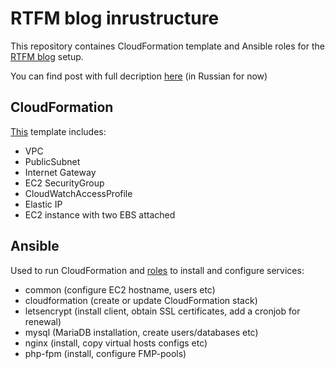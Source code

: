 # RTFM blog inrustructure

This repository containes CloudFormation template and Ansible roles for the [RTFM blog](https://rtfm.co.ua/) setup.

You can find post with full decription [here](https://rtfm.co.ua/aws-migraciya-rtfm-3-0-final-cloudformation-i-ansible-roli/) (in Russian for now)

## CloudFormation

[This](https://github.com/setevoy2/rtfm-infrastructure/blob/master/roles/cloudformation/files/rtfm-cf-stack.json) template includes:

* VPC
* PublicSubnet
* Internet Gateway
* EC2 SecurityGroup
* CloudWatchAccessProfile
* Elastic IP
* EC2 instance with two EBS attached

## Ansible

Used to run CloudFormation and [roles](https://github.com/setevoy2/rtfm-infrastructure/tree/master/roles) to install and configure services:

* common (configure EC2 hostname, users etc)
* cloudformation (create or update CloudFormation stack)
* letsencrypt (install client, obtain SSL certificates, add a cronjob for renewal)
* mysql (MariaDB installation, create users/databases etc)
* nginx (install, copy virtual hosts configs etc)
* php-fpm (install, configure FMP-pools)
